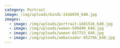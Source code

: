 ```yaml
---
category: Portrait
image: /img/uploads/bindi-2416039_640.jpg
images:
  - image: /img/uploads/portrait-1601516_640.jpg
  - image: /img/uploads/woman-590490_640.jpg
  - image: /img/uploads/woman-657753_640.jpg
  - image: /img/uploads/ambassador-852766_640.jpg
---
```

